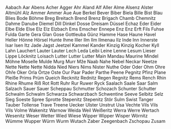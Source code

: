 Aabach
Aar
Abens
Acher
Agger
Ahr
Aland
Alf
Aller
Alme
Alsenz
Alster
Altmühl
Alz
Ammer
Ammer
Aue
Aue
Berkel
Bever
Biber
Biela
Bille
Bist
Blau
Blies
Bode
Böhme
Breg
Breitach
Brend
Brenz
Brigach
Chamb
Chemnitz
Dahme
Danube
Diemel
Dill
Dinkel
Dosse
Dreisam
Düssel
Echaz
Eder
Eider
Elbe
Elde
Else
Elz
Elz
Elzbach
Ems
Emscher
Ennepe
Enz
Enz
Erft
Fils
Fuhse
Fulda
Garte
Gera
Glan
Gose
Gottleuba
Günz
Hamme
Hase
Haune
Havel
Heller
Hönne
Hörsel
Hunte
Ihme
Iller
Ilm
Ilm
Ilmenau
Ilz
Inde
Inn
Innerste
Isar
Isen
Itz
Jade
Jagst
Jeetzel
Kammel
Kander
Kinzig
Kinzig
Kocher
Kyll
Lahn
Lauchert
Lauter
Lauter
Lech
Leda
Leibi
Leine
Lenne
Lesum
Lieser
Lippe
Löcknitz
Loisach
Lutter
Lutter
Lutter
Main
Mandau
Maurine
Mindel
Möhne
Moselle
Mulde
Murg
Murr
Mže
Naab
Nahe
Nebel
Neckar
Neetze
Nette
Nette
Nette
Nidda
Nied
Niers
Nims
Nister
Nuthe
Oder
Oder
Ohm
Ohre
Ohře
Oker
Orla
Örtze
Oste
Our
Paar
Pader
Parthe
Peene
Pegnitz
Pfinz
Plane
Pleiße
Prims
Prüm
Queich
Recknitz
Rednitz
Regen
Regnitz
Rems
Rench
Rhin
Rhine
Rhume
Riß
Rot
Rott
Ruhr
Rur
Ruwer
Ryck
Saalach
Saale
Saar
Salm
Salzach
Sauer
Sauer
Scheppau
Schmutter
Schozach
Schunter
Schutter
Schwalm
Schwalm
Schwarza
Schwarzbach
Schwentine
Seeve
Selbitz
Selz
Sieg
Soeste
Spree
Sprotte
Stepenitz
Stepenitz
Stör
Sulm
Swist
Tanger
Tauber
Tollense
Trave
Treene
Uecker
Ulster
Unstrut
Usa
Vechte
Vils
Vils
Vils
Volme
Wakenitz
Warnow
Weida
Weil
Weißeritz
Werra
Werre
Wertach
Wesenitz
Weser
Wetter
Wied
Wiese
Wipper
Wipper
Wisper
Wörnitz
Wümme
Wupper
Würm
Wurm
Wutach
Zaber
Zeegenbach
Zschopau
Zusam